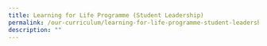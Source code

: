 ```yaml
---
title: Learning for Life Programme (Student Leadership)
permalink: /our-curriculum/learning-for-life-programme-student-leadership
description: ""
---
```

